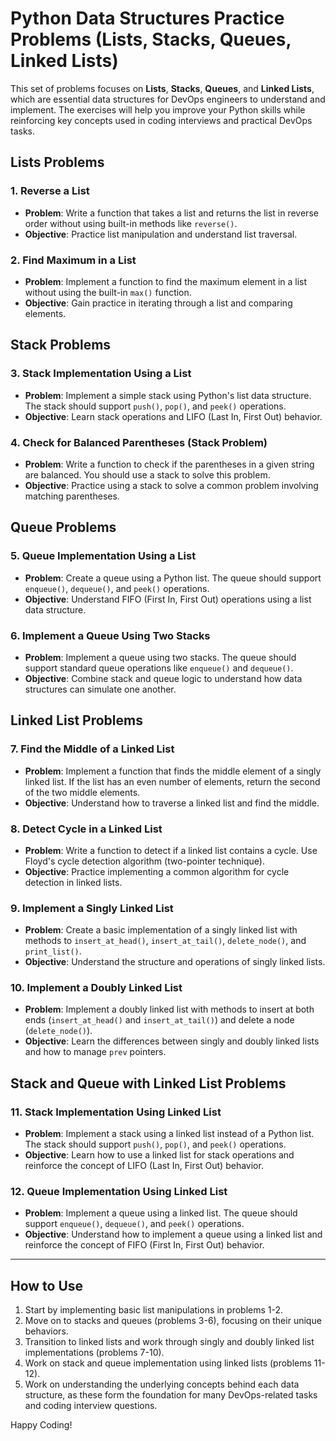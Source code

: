 # Python Data Structures Practice Problems (Lists, Stacks, Queues, Linked Lists)

This set of problems focuses on **Lists**, **Stacks**, **Queues**, and **Linked Lists**, which are essential data structures for DevOps engineers to understand and implement. The exercises will help you improve your Python skills while reinforcing key concepts used in coding interviews and practical DevOps tasks.

## Lists Problems

### 1. Reverse a List
- **Problem**: Write a function that takes a list and returns the list in reverse order without using built-in methods like `reverse()`.
- **Objective**: Practice list manipulation and understand list traversal.

### 2. Find Maximum in a List
- **Problem**: Implement a function to find the maximum element in a list without using the built-in `max()` function.
- **Objective**: Gain practice in iterating through a list and comparing elements.

## Stack Problems

### 3. Stack Implementation Using a List
- **Problem**: Implement a simple stack using Python's list data structure. The stack should support `push()`, `pop()`, and `peek()` operations.
- **Objective**: Learn stack operations and LIFO (Last In, First Out) behavior.

### 4. Check for Balanced Parentheses (Stack Problem)
- **Problem**: Write a function to check if the parentheses in a given string are balanced. You should use a stack to solve this problem.
- **Objective**: Practice using a stack to solve a common problem involving matching parentheses.

## Queue Problems

### 5. Queue Implementation Using a List
- **Problem**: Create a queue using a Python list. The queue should support `enqueue()`, `dequeue()`, and `peek()` operations.
- **Objective**: Understand FIFO (First In, First Out) operations using a list data structure.

### 6. Implement a Queue Using Two Stacks
- **Problem**: Implement a queue using two stacks. The queue should support standard queue operations like `enqueue()` and `dequeue()`.
- **Objective**: Combine stack and queue logic to understand how data structures can simulate one another.

## Linked List Problems

### 7. Find the Middle of a Linked List
- **Problem**: Implement a function that finds the middle element of a singly linked list. If the list has an even number of elements, return the second of the two middle elements.
- **Objective**: Understand how to traverse a linked list and find the middle.

### 8. Detect Cycle in a Linked List
- **Problem**: Write a function to detect if a linked list contains a cycle. Use Floyd's cycle detection algorithm (two-pointer technique).
- **Objective**: Practice implementing a common algorithm for cycle detection in linked lists.

### 9. Implement a Singly Linked List
- **Problem**: Create a basic implementation of a singly linked list with methods to `insert_at_head()`, `insert_at_tail()`, `delete_node()`, and `print_list()`.
- **Objective**: Understand the structure and operations of singly linked lists.

### 10. Implement a Doubly Linked List
- **Problem**: Implement a doubly linked list with methods to insert at both ends (`insert_at_head()` and `insert_at_tail()`) and delete a node (`delete_node()`).
- **Objective**: Learn the differences between singly and doubly linked lists and how to manage `prev` pointers.

## Stack and Queue with Linked List Problems

### 11. Stack Implementation Using Linked List
- **Problem**: Implement a stack using a linked list instead of a Python list. The stack should support `push()`, `pop()`, and `peek()` operations.
- **Objective**: Learn how to use a linked list for stack operations and reinforce the concept of LIFO (Last In, First Out) behavior.

### 12. Queue Implementation Using Linked List
- **Problem**: Implement a queue using a linked list. The queue should support `enqueue()`, `dequeue()`, and `peek()` operations.
- **Objective**: Understand how to implement a queue using a linked list and reinforce the concept of FIFO (First In, First Out) behavior.

---

## How to Use
1. Start by implementing basic list manipulations in problems 1-2.
2. Move on to stacks and queues (problems 3-6), focusing on their unique behaviors.
3. Transition to linked lists and work through singly and doubly linked list implementations (problems 7-10).
4. Work on stack and queue implementation using linked lists (problems 11-12).
5. Work on understanding the underlying concepts behind each data structure, as these form the foundation for many DevOps-related tasks and coding interview questions.

Happy Coding!
